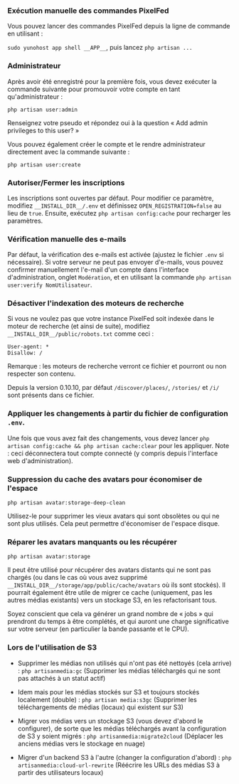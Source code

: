 ### Exécution manuelle des commandes PixelFed

Vous pouvez lancer des commandes PixelFed depuis la ligne de commande en utilisant :

`sudo yunohost app shell __APP__`, puis lancez `php artisan ...`

### Administrateur

Après avoir été enregistré pour la première fois, vous devez exécuter la commande suivante pour promouvoir votre compte en tant qu'administrateur :

`php artisan user:admin`

Renseignez votre pseudo et répondez oui à la question « Add admin privileges to this user? »

Vous pouvez également créer le compte et le rendre administrateur directement avec la commande suivante :

`php artisan user:create`

### Autoriser/Fermer les inscriptions

Les inscriptions sont ouvertes par défaut.
Pour modifier ce paramètre, modifiez `__INSTALL_DIR__/.env` et définissez `OPEN_REGISTRATION=false` au lieu de `true`.
Ensuite, exécutez `php artisan config:cache` pour recharger les paramètres.

### Vérification manuelle des e-mails

Par défaut, la vérification des e-mails est activée (ajustez le fichier `.env` si nécessaire). Si votre serveur ne peut pas envoyer d'e-mails, vous pouvez confirmer manuellement l'e-mail d'un compte dans l'interface d'administration, onglet `Modération`, et en utilisant la commande `php artisan user:verify NomUtilisateur`.

### Désactiver l'indexation des moteurs de recherche

Si vous ne voulez pas que votre instance PixelFed soit indexée dans le moteur de recherche (et ainsi de suite), modifiez `__INSTALL_DIR__/public/robots.txt` comme ceci :

```text
User-agent: *
Disallow: /
```

Remarque : les moteurs de recherche verront ce fichier et pourront ou non respecter son contenu.

Depuis la version 0.10.10, par défaut `/discover/places/`, `/stories/` et `/i/` sont présents dans ce fichier.

### Appliquer les changements à partir du fichier de configuration `.env`.

Une fois que vous avez fait des changements, vous devez lancer `php artisan config:cache && php artisan cache:clear` pour les appliquer.
Note : ceci déconnectera tout compte connecté (y compris depuis l'interface web d'administration).

### Suppression du cache des avatars pour économiser de l'espace

`php artisan avatar:storage-deep-clean`

Utilisez-le pour supprimer les vieux avatars qui sont obsolètes ou qui ne sont plus utilisés. Cela peut permettre d'économiser de l'espace disque.

### Réparer les avatars manquants ou les récupérer

`php artisan avatar:storage`

Il peut être utilisé pour récupérer des avatars distants qui ne sont pas chargés (ou dans le cas où vous avez supprimé `__INSTALL_DIR__/storage/app/public/cache/avatars` où ils sont stockés).
Il pourrait également être utile de migrer ce cache (uniquement, pas les autres médias existants) vers un stockage S3, en les refactorisant tous.

Soyez conscient que cela va générer un grand nombre de « jobs » qui prendront du temps à être complétés, et qui auront une charge significative sur votre serveur (en particulier la bande passante et le CPU).

### Lors de l'utilisation de S3

- Supprimer les médias non utilisés qui n'ont pas été nettoyés (cela arrive) : `php artisanmedia:gc` (Supprimer les médias téléchargés qui ne sont pas attachés à un statut actif)

- Idem mais pour les médias stockés sur S3 et toujours stockés localement (double) : `php artisan media:s3gc` (Supprimer les téléchargements de médias (locaux) qui existent sur S3)

- Migrer vos médias vers un stockage S3 (vous devez d'abord le configurer), de sorte que les médias téléchargés avant la configuration de S3 y soient migrés : `php artisanmedia:migrate2cloud` (Déplacer les anciens médias vers le stockage en nuage)

- Migrer d'un backend S3 à l'autre (changer la configuration d'abord) : `php artisanmedia:cloud-url-rewrite` (Réécrire les URLs des médias S3 à partir des utilisateurs locaux)
